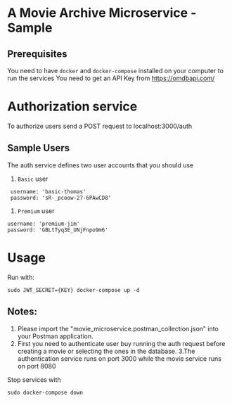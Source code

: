 # A Movie Archive Microservice - Sample

## Prerequisites

You need to have `docker` and `docker-compose` installed on your computer to run the services
You need to get an API Key from https://omdbapi.com/

# Authorization service

To authorize users send a POST request to localhost:3000/auth
## Sample Users
The auth service defines two user accounts that you should use

1. `Basic` user

```
 username: 'basic-thomas'
 password: 'sR-_pcoow-27-6PAwCD8'
```

1. `Premium` user

```
username: 'premium-jim'
password: 'GBLtTyq3E_UNjFnpo9m6'
```
# Usage
Run with:
```
sudo JWT_SECRET={KEY} docker-compose up -d
```
## Notes:
1. Please import the "movie_microservice.postman_collection.json" into your Postman application.
2. First you need to authenticate user buy running the auth request before creating a movie or selecting the ones in the database.
3.The authentication service runs on port 3000 while the movie service runs on port 8080

Stop services with
```
sudo docker-compose down
```
